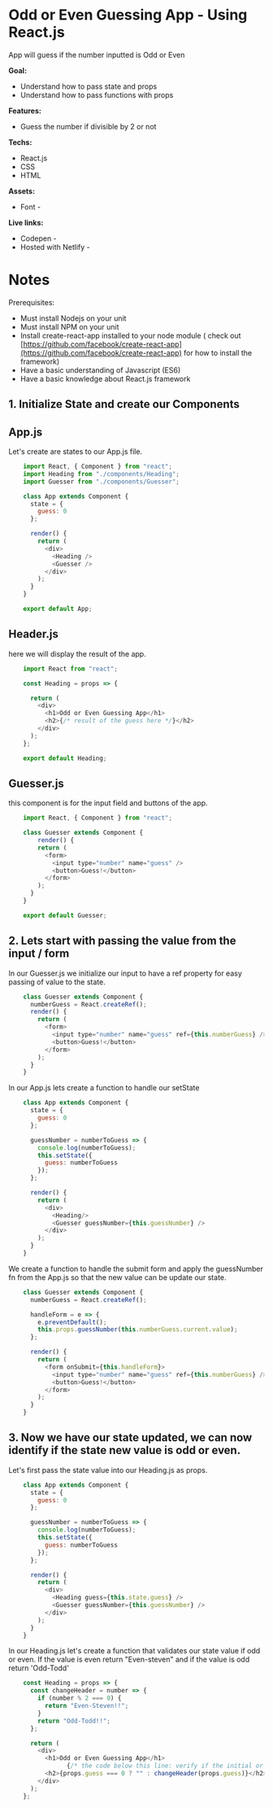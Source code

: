 # Odd or Even Guessing App - Using React.js

App will guess if the number inputted is Odd or Even

**Goal:**

- Understand how to pass state and props
- Understand how to pass functions with props

**Features:**

- Guess the number if divisible by 2 or not

**Techs:**

- React.js
- CSS
- HTML

**Assets:**

- Font -

**Live links:**

- Codepen -
- Hosted with Netlify -

# Notes

Prerequisites:

- Must install Nodejs on your unit
- Must install NPM on your unit
- Install create-react-app installed to your node module ( check out [https://github.com/facebook/create-react-app](https://github.com/facebook/create-react-app) for how to install the framework)
- Have a basic understanding of Javascript (ES6)
- Have a basic knowledge about React.js framework

## 1. Initialize State and create our Components

## App.js

Let's create are states to our App.js file.
```javascript
    import React, { Component } from "react";
    import Heading from "./components/Heading";
    import Guesser from "./components/Guesser";

    class App extends Component {
      state = {
        guess: 0
      };

      render() {
        return (
          <div>
            <Heading />
            <Guesser />
          </div>
        );
      }
    }

    export default App;
```
## Header.js

here we will display the result of the app.
```javascript
    import React from "react";

    const Heading = props => {

      return (
        <div>
          <h1>Odd or Even Guessing App</h1>
          <h2>{/* result of the guess here */}</h2>
        </div>
      );
    };

    export default Heading;
```
## Guesser.js

this component is for the input field and buttons of the app.
```javascript
    import React, { Component } from "react";

    class Guesser extends Component {
    	render() {
        return (
          <form>
            <input type="number" name="guess" />
            <button>Guess!</button>
          </form>
        );
      }
    }

    export default Guesser;
```
## 2. Lets start with passing the value from the input / form

In our Guesser.js we initialize our input to have a ref property for easy passing of value to the state.
```javascript
    class Guesser extends Component {
      numberGuess = React.createRef();
      render() {
        return (
          <form>
            <input type="number" name="guess" ref={this.numberGuess} />
            <button>Guess!</button>
          </form>
        );
      }
    }
```
In our App.js lets create a function to handle our setState
```javascript
    class App extends Component {
      state = {
        guess: 0
      };

      guessNumber = numberToGuess => {
        console.log(numberToGuess);
        this.setState({
          guess: numberToGuess
        });
      };

      render() {
        return (
          <div>
            <Heading/>
            <Guesser guessNumber={this.guessNumber} />
          </div>
        );
      }
    }
```
We create a function to handle the submit form and apply the guessNumber fn from the App.js so that the new value can be update our state.
```javascript
    class Guesser extends Component {
      numberGuess = React.createRef();

      handleForm = e => {
        e.preventDefault();
        this.props.guessNumber(this.numberGuess.current.value);
      };

      render() {
        return (
          <form onSubmit={this.handleForm}>
            <input type="number" name="guess" ref={this.numberGuess} />
            <button>Guess!</button>
          </form>
        );
      }
    }
```
## 3. Now we have our state updated, we can now identify if the state new value is odd or even.

Let's first pass the state value into our Heading.js as props.
```javascript
    class App extends Component {
      state = {
        guess: 0
      };

      guessNumber = numberToGuess => {
        console.log(numberToGuess);
        this.setState({
          guess: numberToGuess
        });
      };

      render() {
        return (
          <div>
            <Heading guess={this.state.guess} />
            <Guesser guessNumber={this.guessNumber} />
          </div>
        );
      }
    }
```
In our Heading.js let's create a function that validates our state value if odd or even. If the value is even return "Even-steven" and if the value is odd return 'Odd-Todd'
```javascript
    const Heading = props => {
      const changeHeader = number => {
        if (number % 2 === 0) {
          return "Even-Steven!!";
        }
        return "Odd-Todd!!";
      };

      return (
        <div>
          <h1>Odd or Even Guessing App</h1>
    			{/* the code below this line: verify if the initial or value of state is equals to 0. If so do not display any result.*/}
          <h2>{props.guess === 0 ? "" : changeHeader(props.guess)}</h2>
        </div>
      );
    };
```